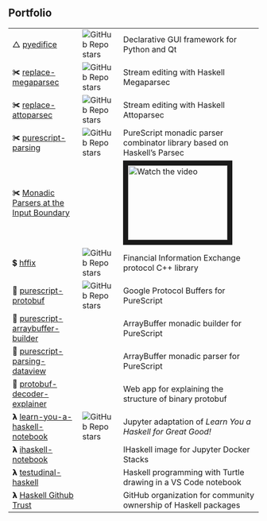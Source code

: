 
<h2>Portfolio</h2>
<table>
  <tr>
    <td>△ <a href="https://github.com/pyedifice/pyedifice">pyedifice</a></td>
    <td><img alt="GitHub Repo stars" src="https://img.shields.io/github/stars/pyedifice/pyedifice?style=social">
</td>
    <td>Declarative GUI framework for Python and Qt</td>
  <tr>
    <td>✀ <a href=https://github.com/haskell-github-trust/replace-megaparsec>replace-megaparsec</a></td>
    <td><img alt="GitHub Repo stars" src="https://img.shields.io/github/stars/jamesdbrock/replace-megaparsec?style=social">
</td>
    <td>Stream editing with Haskell Megaparsec</td>
  </tr>
  <tr>
    <td>✀ <a href=https://github.com/haskell-github-trust/replace-attoparsec>replace-attoparsec</a></td>
    <td><img alt="GitHub Repo stars" src="https://img.shields.io/github/stars/jamesdbrock/replace-attoparsec?style=social">
</td>
    <td>Stream editing with Haskell Attoparsec</td>
  </tr>
  <tr>
    <td>✀ <a href=https://github.com/purescript-contrib/purescript-parsing>purescript-parsing</a></td>
    <td><img alt="GitHub Repo stars" src="https://img.shields.io/github/stars/purescript-contrib/purescript-parsing?style=social">
</td>
    <td>PureScript monadic parser combinator library based on Haskell’s Parsec</td>
  </tr>
  <tr>
    <td>✀ <a href=https://github.com/jamesdbrock/monadic-parsers-at-input-boundary>Monadic Parsers at the Input Boundary</a></td>
    <td></td>
    <td>
    <a href="http://www.youtube.com/watch?feature=player_embedded&v=LLkbzt4ms6M" target="_blank">
 <img src="http://img.youtube.com/vi/LLkbzt4ms6M/hqdefault.jpg" alt="Watch the video" width="200" height="150" border="10" />
</a>
    </td>
  </tr>
  <tr>
    <td>💲 <a href=https://github.com/jamesdbrock/hffix>hffix</a></td>
    <td><img alt="GitHub Repo stars" src="https://img.shields.io/github/stars/jamesdbrock/hffix?style=social">
</td>
    <td>Financial Information Exchange protocol C++ library</td>
  </tr>
  <tr>
    <td>💝 <a href=https://github.com/rowtype-yoga/purescript-protobuf>purescript-protobuf</a></td>
    <td><img alt="GitHub Repo stars" src="https://img.shields.io/github/stars/rowtype-yoga/purescript-protobuf?style=social">
</td>
    <td>Google Protocol Buffers for PureScript</td>
  </tr>
  <tr>
    <td>🎁 <a href=https://github.com/rowtype-yoga/purescript-arraybuffer-builder>purescript-arraybuffer-builder</a></td>
    <td></td>
    <td>ArrayBuffer monadic builder for PureScript</td>
  </tr>
  <tr>
    <td>🎁 <a href=https://github.com/rowtype-yoga/purescript-parsing-dataview>purescript-parsing-dataview</a></td>
    <td></td>
    <td>ArrayBuffer monadic parser for PureScript</td>
  </tr>
  <tr>
    <td>🎁 <a href=https://github.com/jamesdbrock/protobuf-decoder-explainer>protobuf-decoder-explainer</a></td>
    <td></td>
    <td>Web app for explaining the structure of binary protobuf</td>
  </tr>
  <tr>
    <td>𝝺 <a href=https://github.com/jamesdbrock/learn-you-a-haskell-notebook>learn-you-a-haskell-notebook</a></td>
    <td><img alt="GitHub Repo stars" src="https://img.shields.io/github/stars/jamesdbrock/learn-you-a-haskell-notebook?style=social">
</td>
    <td>Jupyter adaptation of <em>Learn You a Haskell for Great Good!</em></td>
  </tr>
  <tr>
    <td>𝝺 <a href=https://github.com/jamesdbrock/ihaskell-notebook>ihaskell-notebook</a></td>
    <td></td>
    <td>IHaskell image for Jupyter Docker Stacks</td>
  </tr>
  <tr>
    <td>𝝺 <a href=https://github.com/jamesdbrock/testudinal-haskell>testudinal-haskell</a></td>
    <td></td>
    <td>Haskell programming with Turtle drawing in a VS Code notebook</td>
  </tr>
  <tr>
    <td>𝝺 <a href="https://github.com/haskell-github-trust">Haskell Github Trust</a></td>
    <td></td>
    <td>GitHub organization for community ownership of Haskell packages</td>
</table>


